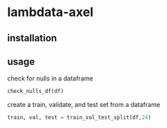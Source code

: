 # lambdata-axel

## installation

## usage

check for nulls in a dataframe

```python
check_nulls_df(df)
```

create a train, validate, and test set from a dataframe

```python
train, val, test = train_val_test_split(df,24)
```
